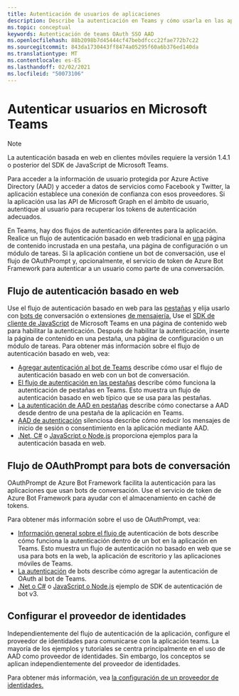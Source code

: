 ```yaml
---
title: Autenticación de usuarios de aplicaciones
description: Describe la autenticación en Teams y cómo usarla en las aplicaciones
ms.topic: conceptual
keywords: Autenticación de teams OAuth SSO AAD
ms.openlocfilehash: 88b2098b7d45444cf47bebdfccc22fae772b7c22
ms.sourcegitcommit: 843da1730443ff8474a05295f60a6b376ed140da
ms.translationtype: MT
ms.contentlocale: es-ES
ms.lasthandoff: 02/02/2021
ms.locfileid: "50073106"
---
```

# <a name="authenticate-users-in-microsoft-teams"></a>Autenticar usuarios en Microsoft Teams

> [!NOTE]
> La autenticación basada en web en clientes móviles requiere la versión 1.4.1 o posterior del SDK de JavaScript de Microsoft Teams.

Para acceder a la información de usuario protegida por Azure Active Directory (AAD) y acceder a datos de servicios como Facebook y Twitter, la aplicación establece una conexión de confianza con esos proveedores. Si la aplicación usa las API de Microsoft Graph en el ámbito de usuario, autentique al usuario para recuperar los tokens de autenticación adecuados.

En Teams, hay dos flujos de autenticación diferentes para la aplicación. Realice un flujo de autenticación basado en web tradicional en [una](~/tabs/how-to/create-tab-pages/content-page.md) página de contenido incrustada en una pestaña, una página de configuración o un módulo de tareas. Si la aplicación contiene un bot de conversación, use el flujo de OAuthPrompt y, opcionalmente, el servicio de token de Azure Bot Framework para autenticar a un usuario como parte de una conversación.

## <a name="web-based-authentication-flow"></a>Flujo de autenticación basado en web

Use el flujo de autenticación basado en web para las [pestañas](~/tabs/what-are-tabs.md) y elija usarlo con [bots de](~/bots/what-are-bots.md) conversación o extensiones [de mensajería.](~/messaging-extensions/what-are-messaging-extensions.md) Use el [SDK de cliente de JavaScript](/javascript/api/overview/msteams-client) de Microsoft Teams en una página de contenido web para habilitar la autenticación. Después de habilitar la autenticación, inserte la página de contenido en una pestaña, una página de configuración o un módulo de tareas. Para obtener más información sobre el flujo de autenticación basado en web, vea:

* [Agregar autenticación al bot de Teams](~/bots/how-to/authentication/add-authentication.md) describe cómo usar el flujo de autenticación basado en web con un bot de conversación.
* [El flujo de autenticación en las pestañas](~/tabs/how-to/authentication/auth-flow-tab.md) describe cómo funciona la autenticación de pestañas en Teams. Esto muestra un flujo de autenticación basado en web típico que se usa para las pestañas.
* [La autenticación de AAD en pestañas](~/tabs/how-to/authentication/auth-tab-AAD.md) describe cómo conectarse a AAD desde dentro de una pestaña de la aplicación en Teams.
* [AAD de autenticación](~/tabs/how-to/authentication/auth-silent-AAD.md) silenciosa describe cómo reducir los mensajes de inicio de sesión o consentimiento en la aplicación mediante AAD.
* [.Net, C#](https://github.com/OfficeDev/microsoft-teams-sample-complete-csharp) o [JavaScript o Node.js](https://github.com/OfficeDev/microsoft-teams-sample-complete-node) proporciona ejemplos para la autenticación basada en web.

## <a name="the-oauthprompt-flow-for-conversational-bots"></a>Flujo de OAuthPrompt para bots de conversación

OAuthPrompt de Azure Bot Framework facilita la autenticación para las aplicaciones que usan bots de conversación. Use el servicio de token de Azure Bot Framework para ayudar con el almacenamiento en caché de tokens.

Para obtener más información sobre el uso de OAuthPrompt, vea:

* [Información general sobre el flujo de](~/bots/how-to/authentication/auth-flow-bot.md) autenticación de bots describe cómo funciona la autenticación dentro de un bot en la aplicación en Teams. Esto muestra un flujo de autenticación no basado en web que se usa para bots en la web, la aplicación de escritorio y las aplicaciones móviles de Teams.
* [La autenticación](~/bots/how-to/authentication/add-authentication.md) de bots describe cómo agregar la autenticación de OAuth al bot de Teams.
* [.Net o C#](https://github.com/microsoft/BotBuilder-Samples/tree/master/samples/csharp_dotnetcore/46.teams-auth) o [JavaScript o Node.js](https://github.com/microsoft/BotBuilder-Samples/tree/master/samples/javascript_nodejs/46.teams-auth) ejemplo de SDK de autenticación de bot v3.

## <a name="configure-the-identity-provider"></a>Configurar el proveedor de identidades

Independientemente del flujo de autenticación de la aplicación, configure el proveedor de identidades para comunicarse con la aplicación teams. La mayoría de los ejemplos y tutoriales se centra principalmente en el uso de AAD como proveedor de identidades. Sin embargo, los conceptos se aplican independientemente del proveedor de identidades.

Para obtener más información, vea [la configuración de un proveedor de identidades.](~/concepts/authentication/configure-identity-provider.md)
